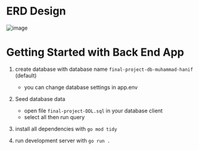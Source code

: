# ERD Design

![image]("./assets/final-project-ERD.png")

# Getting Started with Back End App

1. create database with database name `final-project-db-muhammad-hanif` (default)

   - you can change database settings in app.env

2. Seed database data

   - open file `final-project-DDL.sql` in your database client
   - select all then run query

3. install all dependencies with `go mod tidy`
4. run development server with `go run .`
